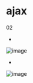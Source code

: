 # ajax

02

-
![image](https://user-images.githubusercontent.com/54789601/113527871-dce01380-95f9-11eb-97c3-8b3f50e0c91a.png)


-

![image](https://user-images.githubusercontent.com/54789601/113526155-d3ec4380-95f3-11eb-810a-0daf51391d4f.png)
